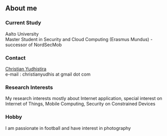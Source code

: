 ## About me

### Current Study
Aalto University <br />
Master Student in Security and Cloud Computing (Erasmus Mundus) - successor of NordSecMob <br />

### Contact
[Christian Yudhistira](https://www.linkedin.com/in/christianyudhistira/) <br />
e-mail  : christianyudhis at gmail dot com

### Research Interests
My research interests mostly about Internet application, special interest on Internet of Things, Mobile Computing, Security on Constrained Devices

### Hobby
I am passionate in football and have interest in photography
